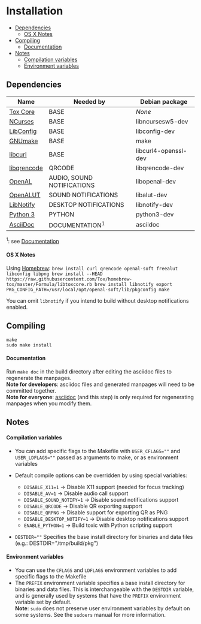 # Installation

*   [Dependencies](#dependencies)
    *   [OS X Notes](#os-x-notes)
*   [Compiling](#compiling)
    *   [Documentation](#documentation)
*   [Notes](#notes)
    *   [Compilation variables](#compilation-variables)
    *   [Environment variables](#environment-variables)

## Dependencies

Name                                               | Needed by                  | Debian package
-------------------------------------------------- | -------------------------- | --------------
[Tox Core](https://github.com/toktok/c-toxcore)    | BASE                       | *None*
[NCurses](https://www.gnu.org/software/ncurses)    | BASE                       | libncursesw5-dev
[LibConfig](http://www.hyperrealm.com/libconfig)   | BASE                       | libconfig-dev
[GNUmake](https://www.gnu.org/software/make)       | BASE                       | make
[libcurl](http://curl.haxx.se/)                    | BASE                       | libcurl4-openssl-dev
[libqrencode](https://fukuchi.org/works/qrencode/) | QRCODE                     | libqrencode-dev
[OpenAL](http://openal.org)                        | AUDIO, SOUND NOTIFICATIONS | libopenal-dev
[OpenALUT](http://openal.org)                      | SOUND NOTIFICATIONS        | libalut-dev
[LibNotify](https://developer.gnome.org/libnotify) | DESKTOP NOTIFICATIONS      | libnotify-dev
[Python 3](http://www.python.org/)                 | PYTHON                     | python3-dev
[AsciiDoc](http://asciidoc.org/index.html)         | DOCUMENTATION<sup>1</sup>  | asciidoc

<sup>1</sup>: see [Documentation](#documentation)

#### OS X Notes

Using [Homebrew](http://brew.sh): `brew install curl qrencode openal-soft
freealut libconfig libpng brew install --HEAD
https://raw.githubusercontent.com/Tox/homebrew-tox/master/Formula/libtoxcore.rb
brew install libnotify export
PKG_CONFIG_PATH=/usr/local/opt/openal-soft/lib/pkgconfig make`

You can omit `libnotify` if you intend to build without desktop notifications
enabled.

## Compiling

```
make
sudo make install
```

#### Documentation

Run `make doc` in the build directory after editing the asciidoc files to regenerate the manpages.<br />
**Note for developers**: asciidoc files and generated manpages will need to be committed together.<br />
**Note for everyone**: [asciidoc](http://asciidoc.org/index.html) (and this step) is only required for regenerating manpages when you modify them.

## Notes

#### Compilation variables

*   You can add specific flags to the Makefile with `USER_CFLAGS=""` and
    `USER_LDFLAGS=""` passed as arguments to make, or as environment variables
*   Default compile options can be overridden by using special variables:

    *   `DISABLE_X11=1` → Disable X11 support (needed for focus tracking)
    *   `DISABLE_AV=1` → Disable audio call support
    *   `DISABLE_SOUND_NOTIFY=1` → Disable sound notifications support
    *   `DISABLE_QRCODE` → Disable QR exporting support
    *   `DISABLE_QRPNG` → Disable support for exporting QR as PNG
    *   `DISABLE_DESKTOP_NOTIFY=1` → Disable desktop notifications support
    *   `ENABLE_PYTHON=1` → Build toxic with Python scripting support

*   `DESTDIR=""` Specifies the base install directory for binaries and data
    files (e.g.: DESTDIR="/tmp/build/pkg")

#### Environment variables

*   You can use the `CFLAGS` and `LDFLAGS` environment variables to add specific
    flags to the Makefile
*   The `PREFIX` environment variable specifies a base install directory for binaries and data files. This is interchangeable with the `DESTDIR` variable, and is generally used by systems that have the `PREFIX` environment variable set by default.<br />
    **Note**: `sudo` does not preserve user environment variables by default on some systems. See the `sudoers` manual for more information.
